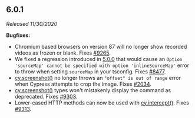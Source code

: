 ## 6.0.1

*Released 11/30/2020*

**Bugfixes:**

- Chromium based browsers on version 87 will no longer show recorded videos as frozen or blank. Fixes [#9265](https://github.com/cypress-io/cypress/issues/9265).
- We fixed a regression introduced in [5.0.0](/guides/references/changelog#5-0-0) that would cause an `Option 'sourceMap' cannot be specified with option 'inlineSourceMap'` error to throw when setting `sourceMap` in your tsconfig. Fixes [#8477](https://github.com/cypress-io/cypress/issues/8477).
- [cy.screenshot()](/api/commands/screenshot) no longer throws an `"offset" is out of range` error when Cypress attempts to crop the image. Fixes [#2034](https://github.com/cypress-io/cypress/issues/2034).
- [cy.screenshot()](/api/commands/screenshot) types won't mistakenly display the command as deprecated. Fixes [#9303](https://github.com/cypress-io/cypress/issues/9303).
- Lower-cased HTTP methods can now be used with [cy.intercept()](/api/commands/intercept). Fixes [#9313](https://github.com/cypress-io/cypress/issues/9313).

